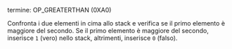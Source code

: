 termine: OP_GREATERTHAN (0XA0)

Confronta i due elementi in cima allo stack e verifica se il primo elemento è maggiore del secondo. Se il primo elemento è maggiore del secondo, inserisce `1` (vero) nello stack, altrimenti, inserisce `0` (falso).